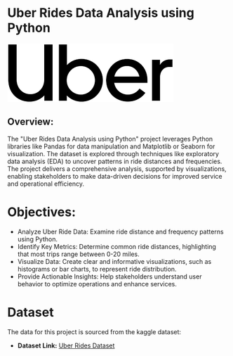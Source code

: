 # Uber Rides Data Analysis using Python

![Uber Logo](https://github.com/pradeepyadav12/Uber_Rides_Data_Analysis/blob/main/UberImage.png)

## Overview:
The "Uber Rides Data Analysis using Python" project leverages Python libraries like Pandas for data manipulation and Matplotlib or Seaborn for visualization. The dataset is explored through techniques like exploratory data analysis (EDA) to uncover patterns in ride distances and frequencies. The project delivers a comprehensive analysis, supported by visualizations, enabling stakeholders to make data-driven decisions for improved service and operational efficiency.

# Objectives:
- Analyze Uber Ride Data: Examine ride distance and frequency patterns using Python.
- Identify Key Metrics: Determine common ride distances, highlighting that most trips range between 0-20 miles.
- Visualize Data: Create clear and informative visualizations, such as histograms or bar charts, to represent ride distribution.
- Provide Actionable Insights: Help stakeholders understand user behavior to optimize operations and enhance services.


# Dataset
The data for this project is sourced from the kaggle dataset:
- **Dataset Link:** [Uber Rides Dataset](https://www.kaggle.com/datasets/zusmani/uberdrives?resource=download)


































